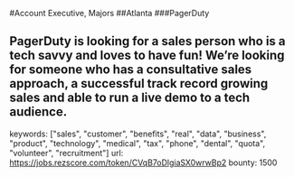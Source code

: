 #Account Executive, Majors
##Atlanta
###PagerDuty

PagerDuty is looking for a sales person who is a tech savvy and loves to have fun! We’re looking for someone who has a consultative sales approach, a successful track record growing sales and able to run a live demo to a tech audience. 
------
keywords: ["sales", "customer", "benefits", "real", "data", "business", "product", "technology", "medical", "tax", "phone", "dental", "quota", "volunteer", "recruitment"]
url: https://jobs.rezscore.com/token/CVqB7oDlgiaSX0wrwBp2
bounty: 1500 
